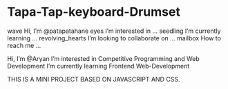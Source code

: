 # Tapa-Tap-keyboard-Drumset

 wave Hi, I’m @patapatahane
eyes I’m interested in ...
seedling I’m currently learning ...
revolving_hearts I’m looking to collaborate on ...
mailbox How to reach me ...

Hi, I’m @Aryan
 I’m interested in Competitive Programming and Web Development
 I’m currently learning Frontend Web-Development

THIS IS A MINI PROJECT BASED ON JAVASCRIPT AND CSS.
